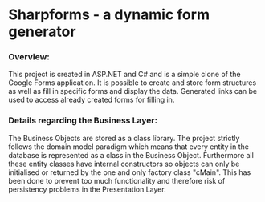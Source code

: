 # Sharpforms - a dynamic form generator

### Overview:
This project is created in ASP.NET and C# and is a simple clone of the Google Forms application. 
It is possible to create and store form structures as well as fill in specific forms and display the data.
Generated links can be used to access already created forms for filling in.

### Details regarding the Business Layer:
The Business Objects are stored as a class library. The project strictly follows the domain model 
paradigm which means that every entity in the database is represented as a class in the Business Object.
Furthermore all these entity classes have internal constructors so objects can only be initialised or
returned by the one and only factory class "cMain". This has been done to prevent too much functionality
and therefore risk of persistency problems in the Presentation Layer.

